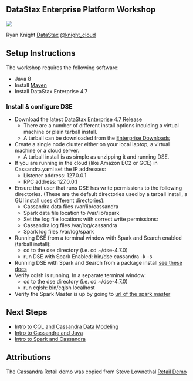 ## DataStax Enterprise Platform Workshop

![](http://www.datastax.com/wp-content/themes/datastax-2014-08/images/common/logo.png)

Ryan Knight
[DataStax](http://datastax.com)
[@knight_cloud](https://twitter.com/knight_cloud)

## Setup Instructions

The workshop requires the following software:
* Java 8
* Install [Maven](https://maven.apache.org/download.cgi)
* Install DataStax Enterprise 4.7

### Install & configure DSE

* Download the latest [DataStax Enterprise 4.7 Release](www.datastax.com/downloads)
  * There are a number of different install options inculding a virtual machine or plain tarball install.
  * A tarball can be downloaded from the [Enterprise Downloads](http://downloads.datastax.com/enterprise/)
* Create a single node cluster either on your local laptop, a virtual machine or a cloud server.
  * A tarball install is as simple as unzipping it and running DSE.
* If you are running in the cloud (like Amazon EC2 or GCE) in Cassandra.yaml set the IP addresses:
  * Listener address: 127.0.0.1
  * RPC address: 127.0.0.1
* Ensure that user that runs DSE has write permissions to the following directories.  (These are the default directories used by a tarball install, a GUI install uses different directories):
  * Cassandra data files /var/lib/cassandra
  * Spark data file location to /var/lib/spark
  * Set the log file locations with correct write permissions:
  * Cassandra log files /var/log/cassandra
  * Spark log files /var/log/spark
* Running DSE from a terminal window with Spark and Search enabled (tarball install):
  * cd to the dse directory (i.e. cd ~/dse-4.7.0)
  * run DSE with Spark Enabled:  bin/dse cassandra -k -s
* Running DSE with Spark and Search from a package install [see these docs](http://docs.datastax.com/en/datastax_enterprise/4.7/datastax_enterprise/spark/sparkStart.html)
* Verify cqlsh is running.  In a separate terminal window:
  * cd to the dse directory (i.e. cd ~/dse-4.7.0)
  * run cqlsh:   bin/cqlsh localhost
* Verify the Spark Master is up by going to [url of the spark master](http://localhost:7080/)

## Next Steps

* [Intro to CQL and Cassandra Data Modeling](IntroCassandra/STOCK_CQL.md)
* [Intro to Cassandra and Java](CassandraJava/README.md)
* [Intro to Spark and Cassandra](IntroSparkCassandra/README.md)

## Attributions

The Cassandra Retail demo was copied from Steve Lownethal
[Retail Demo](https://github.com/slowenthal/retail)
